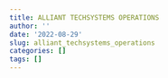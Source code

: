 ```yaml
---
title: ALLIANT TECHSYSTEMS OPERATIONS
author: ''
date: '2022-08-29'
slug: alliant_techsystems_operations
categories: []
tags: []
---
```

